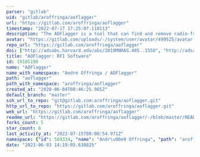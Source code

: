 ```yaml
---
parser: "gitlab"
uid: "gitlab/aroffringa/aoflagger"
url: "https://gitlab.com/aroffringa/aoflagger"
timestamp: "2022-07-17 17:25:07.110113"
description: "The AOFlagger is a tool that can find and remove radio-frequency interference (RFI) in radio astronomical observations. It can make use of Lua scripts to make flagging strategies flexible, and the tools are applicable to a wide set of telescopes."
avatar: "https://gitlab.com/uploads/-/system/user/avatar/499525/avatar.png"
repo_url: "https://gitlab.com/aroffringa/aoflagger"
doi: ["http://adsabs.harvard.edu/abs/2010MNRAS.405..155O", "http://adsabs.harvard.edu/abs/2012A%26A...539A..95O", "https://ui.adsabs.harvard.edu/abs/2010ascl.soft10017O/abstract"]
title: "AOFlagger: RFI Software"
id: 19185190
name: "AOFlagger"
name_with_namespace: "André Offringa / AOFlagger"
path: "aoflagger"
path_with_namespace: "aroffringa/aoflagger"
created_at: "2020-06-04T08:46:25.965Z"
default_branch: "master"
ssh_url_to_repo: "git@gitlab.com:aroffringa/aoflagger.git"
http_url_to_repo: "https://gitlab.com/aroffringa/aoflagger.git"
web_url: "https://gitlab.com/aroffringa/aoflagger"
readme_url: "https://gitlab.com/aroffringa/aoflagger/-/blob/master/README"
forks_count: 5
star_count: 6
last_activity_at: "2022-07-15T08:00:54.971Z"
namespace: {"id": 589334, "name": "Andr\u00e9 Offringa", "path": "aroffringa", "kind": "user", "full_path": "aroffringa", "parent_id": null, "avatar_url": "/uploads/-/system/user/avatar/499525/avatar.png", "web_url": "https://gitlab.com/aroffringa"}
date: "2023-06-03 14:19:05.630825"
---
```

